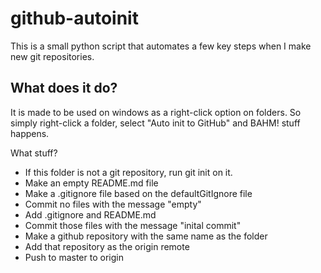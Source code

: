 # github-autoinit
This is a small python script that automates a few key steps when I make new git repositories. 

## What does it do?
It is made to be used on windows as a right-click option on folders. So simply right-click a folder, select "Auto init to GitHub" and BAHM! stuff happens.

What stuff?
* If this folder is not a git repository, run git init on it. 
* Make an empty README.md file
* Make a .gitignore file based on the defaultGitIgnore file
* Commit no files with the message "empty"
* Add .gitignore and README.md
* Commit those files with the message "inital commit" 
* Make a github repository with the same name as the folder
* Add that repository as the origin remote
* Push to master to origin 